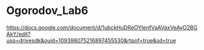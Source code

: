# Ogorodov_Lab6
https://docs.google.com/document/d/1ubckHuDReOYIenfVaAVaxVeAyO2BGAkY/edit?usp=drivesdk&ouid=109398075216897455530&rtpof=true&sd=true
